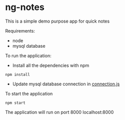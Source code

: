 # ng-notes
This is a simple demo purpose app for quick notes

Requirements:
- node
- mysql database



To run the application:

- Install all the dependencies with npm
```
npm install
```

- Update mysql database connection in [connection.js](https://github.com/harsh00008/ng-notes/blob/master/logic/db/connection.js)


To start the application
```
npm start
```

The application will run on port 8000
localhost:8000

